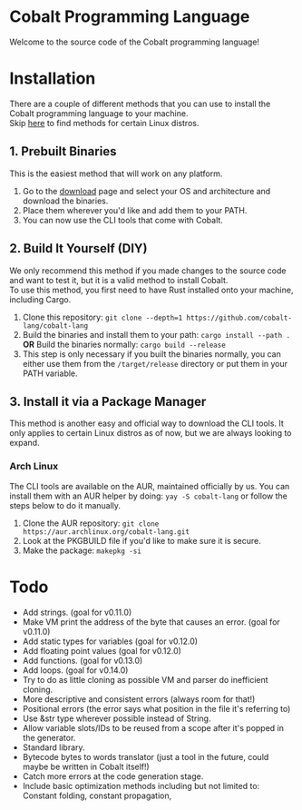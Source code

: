 # Cobalt Programming Language

Welcome to the source code of the Cobalt programming language!

# Installation

There are a couple of different methods that you can use to install the Cobalt programming language to your machine. <br>
Skip [here](#3-install-it-via-a-package-manager) to find methods for certain Linux distros.

## 1. Prebuilt Binaries

This is the easiest method that will work on any platform.
1. Go to the [download](https://cobalt-lang.com/download) page and select your OS and architecture and download the binaries.
2. Place them wherever you'd like and add them to your PATH.
3. You can now use the CLI tools that come with Cobalt.

## 2. Build It Yourself (DIY)

We only recommend this method if you made changes to the source code and want to test it, but it is a valid method to install Cobalt. <br>
To use this method, you first need to have Rust installed onto your machine, including Cargo.
1. Clone this repository: `git clone --depth=1 https://github.com/cobalt-lang/cobalt-lang`
2. Build the binaries and install them to your path: `cargo install --path .` **OR** Build the binaries normally: `cargo build --release`
3. This step is only necessary if you built the binaries normally, you can either use them from the `/target/release` directory or put them in your PATH variable.

## 3. Install it via a Package Manager

This method is another easy and official way to download the CLI tools. It only applies to certain Linux distros as of now, but we are always looking to expand.

### Arch Linux

The CLI tools are available on the AUR, maintained officially by us. You can install them with an AUR helper by doing: `yay -S cobalt-lang` or follow the steps below to do it manually.
1. Clone the AUR repository: `git clone https://aur.archlinux.org/cobalt-lang.git`
2. Look at the PKGBUILD file if you'd like to make sure it is secure.
3. Make the package: `makepkg -si`

# Todo
- Add strings. (goal for v0.11.0)
- Make VM print the address of the byte that causes an error. (goal for v0.11.0)
- Add static types for variables (goal for v0.12.0)
- Add floating point values (goal for v0.12.0)
- Add functions. (goal for v0.13.0)
- Add loops. (goal for v0.14.0)
- Try to do as little cloning as possible VM and parser do inefficient cloning.
- More descriptive and consistent errors (always room for that!)
- Positional errors (the error says what position in the file it's referring to)
- Use &str type wherever possible instead of String.
- Allow variable slots/IDs to be reused from a scope after it's popped in the generator.
- Standard library.
- Bytecode bytes to words translator (just a tool in the future, could maybe be written in Cobalt itself!)
- Catch more errors at the code generation stage.
- Include basic optimization methods including but not limited to: Constant folding, constant propagation, 